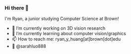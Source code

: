 ### Hi there 👋
I'm Ryan, a junior studying Computer Science at Brown!

- 🔭 I’m currently working on 3D vision research
- 🌱 I’m currently learning about computer vision/graphics
- 📫 How to reach me: ryan_y_huang[at]brown[dot]edu
- 📸 @sarahluo888

<!--
**huangr0867/huangr0867** is a ✨ _special_ ✨ repository because its `README.md` (this file) appears on your GitHub profile.

Here are some ideas to get you started:

- 🔭 I’m currently working on ...
- 🌱 I’m currently learning ...
- 👯 I’m looking to collaborate on ...
- 🤔 I’m looking for help with ...
- 💬 Ask me about ...
- 📫 How to reach me: ...
- 😄 Pronouns: ...
- ⚡ Fun fact: ...
-->
